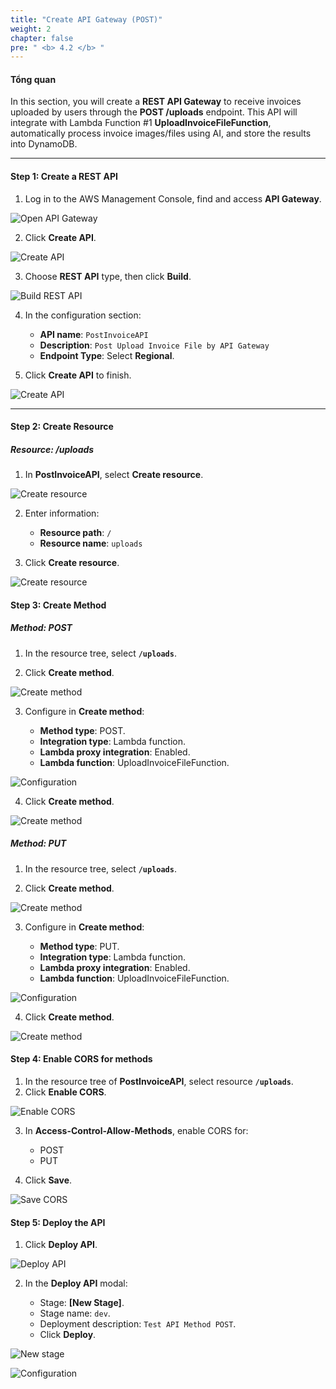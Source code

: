 ```yaml
---
title: "Create API Gateway (POST)"
weight: 2
chapter: false
pre: " <b> 4.2 </b> "
---
```


#### Tổng quan

In this section, you will create a **REST API Gateway** to receive invoices uploaded by users through the **POST /uploads** endpoint. This API will integrate with Lambda Function #1 **UploadInvoiceFileFunction**, automatically process invoice images/files using AI, and store the results into DynamoDB.

---

#### Step 1: Create a REST API

1. Log in to the AWS Management Console, find and access **API Gateway**.

![Open API Gateway](/images/4.deployingapigatewayandfrontend/4.2-createpostapigateway/001-openapigateway.png)

2. Click **Create API**.

![Create API](/images/4.deployingapigatewayandfrontend/4.2-createpostapigateway/002-createapi.png)

3. Choose **REST API** type, then click **Build**.

![Build REST API](/images/4.deployingapigatewayandfrontend/4.2-createpostapigateway/003-buildrestapi.png)

4. In the configuration section:

    - **API name**: `PostInvoiceAPI`
    - **Description**: `Post Upload Invoice File by API Gateway`
    - **Endpoint Type**: Select **Regional**.

5. Click **Create API** to finish.

![Create API](/images/4.deployingapigatewayandfrontend/4.2-createpostapigateway/004-createapi.png)

---

#### Step 2: Create Resource

##### Resource: /uploads

1. In **PostInvoiceAPI**, select **Create resource**.

![Create resource](/images/4.deployingapigatewayandfrontend/4.2-createpostapigateway/005-createresource.png)

2.  Enter information:

    -   **Resource path**: `/`
    -   **Resource name**: `uploads`

3.  Click **Create resource**.

![Create resource](/images/4.deployingapigatewayandfrontend/4.2-createpostapigateway/006-createresource.png)

#### Step 3: Create Method

##### Method: POST

1. In the resource tree, select **`/uploads`**.

2. Click **Create method**.

![Create method](/images/4.deployingapigatewayandfrontend/4.2-createpostapigateway/007-createmethodd.png)

3. Configure in **Create method**:

    - **Method type**: POST.
    - **Integration type**: Lambda function.
    - **Lambda proxy integration**: Enabled.
    - **Lambda function**: UploadInvoiceFileFunction.

![Configuration](/images/4.deployingapigatewayandfrontend/4.2-createpostapigateway/008-configuration.png)

4. Click **Create method**.

![Create method](/images/4.deployingapigatewayandfrontend/4.2-createpostapigateway/009-createmethod.png)

##### Method: PUT

1. In the resource tree, select **`/uploads`**.

2. Click **Create method**.

![Create method](/images/4.deployingapigatewayandfrontend/4.2-createpostapigateway/010-createmethod.png)

3. Configure in **Create method**:

    - **Method type**: PUT.
    - **Integration type**: Lambda function.
    - **Lambda proxy integration**: Enabled.
    - **Lambda function**: UploadInvoiceFileFunction.

![Configuration](/images/4.deployingapigatewayandfrontend/4.2-createpostapigateway/011-configuration.png)

4. Click **Create method**.

![Create method](/images/4.deployingapigatewayandfrontend/4.2-createpostapigateway/009-createmethod.png)

#### Step 4: Enable CORS for methods

1. In the resource tree of **PostInvoiceAPI**, select resource **`/uploads`**.
2. Click **Enable CORS**.

![Enable CORS](/images/4.deployingapigatewayandfrontend/4.2-createpostapigateway/012-enable-cors.png)

3.  In **Access-Control-Allow-Methods**, enable CORS for:

    -   POST
    -   PUT

4.  Click **Save**.

![Save CORS](/images/4.deployingapigatewayandfrontend/4.2-createpostapigateway/013-save-cors.png)

#### Step 5: Deploy the API

1. Click **Deploy API**.

![Deploy API](/images/4.deployingapigatewayandfrontend/4.2-createpostapigateway/014-deploy-api.png)

2. In the **Deploy API** modal:

    - Stage: **[New Stage]**.
    - Stage name: `dev`.
    - Deployment description: `Test API Method POST`.
    - Click **Deploy**.

![New stage](/images/4.deployingapigatewayandfrontend/4.2-createpostapigateway/015-newstage.png)

![Configuration](/images/4.deployingapigatewayandfrontend/4.2-createpostapigateway/016-configuration.png)
